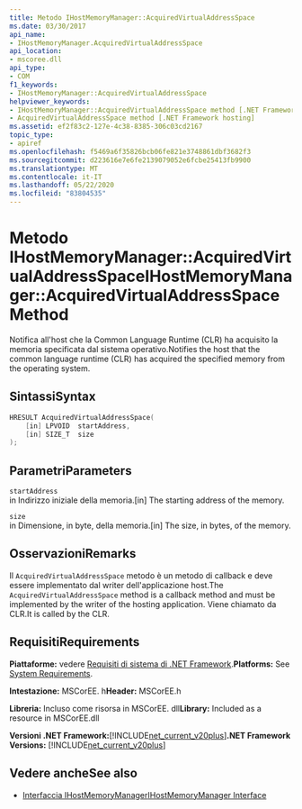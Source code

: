 ```yaml
---
title: Metodo IHostMemoryManager::AcquiredVirtualAddressSpace
ms.date: 03/30/2017
api_name:
- IHostMemoryManager.AcquiredVirtualAddressSpace
api_location:
- mscoree.dll
api_type:
- COM
f1_keywords:
- IHostMemoryManager::AcquiredVirtualAddressSpace
helpviewer_keywords:
- IHostMemoryManager::AcquiredVirtualAddressSpace method [.NET Framework hosting]
- AcquiredVirtualAddressSpace method [.NET Framework hosting]
ms.assetid: ef2f83c2-127e-4c38-8385-306c03cd2167
topic_type:
- apiref
ms.openlocfilehash: f5469a6f35826bcb06fe821e3748861dbf3682f3
ms.sourcegitcommit: d223616e7e6fe2139079052e6fcbe25413fb9900
ms.translationtype: MT
ms.contentlocale: it-IT
ms.lasthandoff: 05/22/2020
ms.locfileid: "83804535"
---
```

# <a name="ihostmemorymanageracquiredvirtualaddressspace-method"></a><span data-ttu-id="3684d-102">Metodo IHostMemoryManager::AcquiredVirtualAddressSpace</span><span class="sxs-lookup"><span data-stu-id="3684d-102">IHostMemoryManager::AcquiredVirtualAddressSpace Method</span></span>
<span data-ttu-id="3684d-103">Notifica all'host che la Common Language Runtime (CLR) ha acquisito la memoria specificata dal sistema operativo.</span><span class="sxs-lookup"><span data-stu-id="3684d-103">Notifies the host that the common language runtime (CLR) has acquired the specified memory from the operating system.</span></span>  
  
## <a name="syntax"></a><span data-ttu-id="3684d-104">Sintassi</span><span class="sxs-lookup"><span data-stu-id="3684d-104">Syntax</span></span>  
  
```cpp  
HRESULT AcquiredVirtualAddressSpace(  
    [in] LPVOID  startAddress,  
    [in] SIZE_T  size  
);  
```  
  
## <a name="parameters"></a><span data-ttu-id="3684d-105">Parametri</span><span class="sxs-lookup"><span data-stu-id="3684d-105">Parameters</span></span>  
 `startAddress`  
 <span data-ttu-id="3684d-106">in Indirizzo iniziale della memoria.</span><span class="sxs-lookup"><span data-stu-id="3684d-106">[in] The starting address of the memory.</span></span>  
  
 `size`  
 <span data-ttu-id="3684d-107">in Dimensione, in byte, della memoria.</span><span class="sxs-lookup"><span data-stu-id="3684d-107">[in] The size, in bytes, of the memory.</span></span>  
  
## <a name="remarks"></a><span data-ttu-id="3684d-108">Osservazioni</span><span class="sxs-lookup"><span data-stu-id="3684d-108">Remarks</span></span>  
 <span data-ttu-id="3684d-109">Il `AcquiredVirtualAddressSpace` metodo è un metodo di callback e deve essere implementato dal writer dell'applicazione host.</span><span class="sxs-lookup"><span data-stu-id="3684d-109">The `AcquiredVirtualAddressSpace` method is a callback method and must be implemented by the writer of the hosting application.</span></span> <span data-ttu-id="3684d-110">Viene chiamato da CLR.</span><span class="sxs-lookup"><span data-stu-id="3684d-110">It is called by the CLR.</span></span>  
  
## <a name="requirements"></a><span data-ttu-id="3684d-111">Requisiti</span><span class="sxs-lookup"><span data-stu-id="3684d-111">Requirements</span></span>  
 <span data-ttu-id="3684d-112">**Piattaforme:** vedere [Requisiti di sistema di .NET Framework](../../get-started/system-requirements.md).</span><span class="sxs-lookup"><span data-stu-id="3684d-112">**Platforms:** See [System Requirements](../../get-started/system-requirements.md).</span></span>  
  
 <span data-ttu-id="3684d-113">**Intestazione:** MSCorEE. h</span><span class="sxs-lookup"><span data-stu-id="3684d-113">**Header:** MSCorEE.h</span></span>  
  
 <span data-ttu-id="3684d-114">**Libreria:** Incluso come risorsa in MSCorEE. dll</span><span class="sxs-lookup"><span data-stu-id="3684d-114">**Library:** Included as a resource in MSCorEE.dll</span></span>  
  
 <span data-ttu-id="3684d-115">**Versioni .NET Framework:**[!INCLUDE[net_current_v20plus](../../../../includes/net-current-v20plus-md.md)]</span><span class="sxs-lookup"><span data-stu-id="3684d-115">**.NET Framework Versions:** [!INCLUDE[net_current_v20plus](../../../../includes/net-current-v20plus-md.md)]</span></span>  
  
## <a name="see-also"></a><span data-ttu-id="3684d-116">Vedere anche</span><span class="sxs-lookup"><span data-stu-id="3684d-116">See also</span></span>

- [<span data-ttu-id="3684d-117">Interfaccia IHostMemoryManager</span><span class="sxs-lookup"><span data-stu-id="3684d-117">IHostMemoryManager Interface</span></span>](ihostmemorymanager-interface.md)
